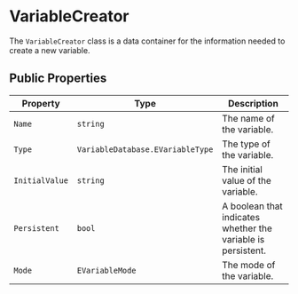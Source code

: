 # VariableCreator

The `VariableCreator` class is a data container for the information needed to create a new variable.

## Public Properties

| Property       | Type                         | Description                                      |
| -------------- | ---------------------------- | ------------------------------------------------ |
| `Name`         | `string`                     | The name of the variable.                        |
| `Type`         | `VariableDatabase.EVariableType` | The type of the variable.                        |
| `InitialValue` | `string`                     | The initial value of the variable.               |
| `Persistent`   | `bool`                       | A boolean that indicates whether the variable is persistent. |
| `Mode`         | `EVariableMode`              | The mode of the variable.                        |

